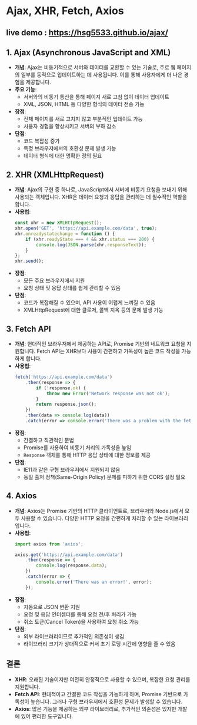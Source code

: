 # Ajax, XHR, Fetch, Axios

## live demo : https://hsg5533.github.io/ajax/

## 1. Ajax (Asynchronous JavaScript and XML)
- **개념**: Ajax는 비동기적으로 서버와 데이터를 교환할 수 있는 기술로, 주로 웹 페이지의 일부를 동적으로 업데이트하는 데 사용됩니다. 이를 통해 사용자에게 더 나은 경험을 제공합니다.
- **주요 기능**:
  - 서버와의 비동기 통신을 통해 페이지 새로 고침 없이 데이터 업데이트
  - XML, JSON, HTML 등 다양한 형식의 데이터 전송 가능
- **장점**: 
  - 전체 페이지를 새로 고치지 않고 부분적인 업데이트 가능
  - 사용자 경험을 향상시키고 서버의 부하 감소
- **단점**: 
  - 코드 복잡성 증가
  - 특정 브라우저에서의 호환성 문제 발생 가능
  - 데이터 형식에 대한 명확한 정의 필요

## 2. XHR (XMLHttpRequest)
- **개념**: Ajax의 구현 중 하나로, JavaScript에서 서버에 비동기 요청을 보내기 위해 사용되는 객체입니다. XHR은 데이터 요청과 응답을 관리하는 데 필수적인 역할을 합니다.
- **사용법**:
  ```javascript
  const xhr = new XMLHttpRequest();
  xhr.open('GET', 'https://api.example.com/data', true);
  xhr.onreadystatechange = function () {
      if (xhr.readyState === 4 && xhr.status === 200) {
          console.log(JSON.parse(xhr.responseText));
      }
  };
  xhr.send();
  ```
- **장점**: 
  - 모든 주요 브라우저에서 지원
  - 요청 상태 및 응답 상태를 쉽게 관리할 수 있음
- **단점**: 
  - 코드가 복잡해질 수 있으며, API 사용이 어렵게 느껴질 수 있음
  - XMLHttpRequest에 대한 클로저, 콜백 지옥 등의 문제 발생 가능

## 3. Fetch API
- **개념**: 현대적인 브라우저에서 제공하는 API로, Promise 기반의 네트워크 요청을 지원합니다. Fetch API는 XHR보다 사용이 간편하고 가독성이 높은 코드 작성을 가능하게 합니다.
- **사용법**:
  ```javascript
  fetch('https://api.example.com/data')
      .then(response => {
          if (!response.ok) {
              throw new Error('Network response was not ok');
          }
          return response.json();
      })
      .then(data => console.log(data))
      .catch(error => console.error('There was a problem with the fetch operation:', error));
  ```
- **장점**:
  - 간결하고 직관적인 문법
  - Promise를 사용하여 비동기 처리의 가독성을 높임
  - `Response` 객체를 통해 HTTP 응답 상태에 대한 정보를 제공
- **단점**:
  - IE11과 같은 구형 브라우저에서 지원되지 않음
  - 동일 출처 정책(Same-Origin Policy) 문제를 피하기 위한 CORS 설정 필요

## 4. Axios
- **개념**: Axios는 Promise 기반의 HTTP 클라이언트로, 브라우저와 Node.js에서 모두 사용할 수 있습니다. 다양한 HTTP 요청을 간편하게 처리할 수 있는 라이브러리입니다.
- **사용법**:
  ```javascript
  import axios from 'axios';

  axios.get('https://api.example.com/data')
      .then(response => {
          console.log(response.data);
      })
      .catch(error => {
          console.error('There was an error!', error);
      });
  ```
- **장점**:
  - 자동으로 JSON 변환 지원
  - 요청 및 응답 인터셉터를 통해 요청 전/후 처리가 가능
  - 취소 토큰(Cancel Token)을 사용하여 요청 취소 가능
- **단점**:
  - 외부 라이브러리이므로 추가적인 의존성이 생김
  - 라이브러리 크기가 상대적으로 커서 초기 로딩 시간에 영향을 줄 수 있음

## 결론
- **XHR**: 오래된 기술이지만 여전히 안정적으로 사용할 수 있으며, 복잡한 요청 관리를 지원합니다.
- **Fetch API**: 현대적이고 간결한 코드 작성을 가능하게 하며, Promise 기반으로 가독성이 높습니다. 그러나 구형 브라우저에서 호환성 문제가 발생할 수 있습니다.
- **Axios**: 많은 기능을 제공하는 외부 라이브러리로, 추가적인 의존성은 있지만 개발에 있어 편리한 도구입니다.
